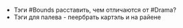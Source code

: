- Тэги #Bounds расставить, чем отличаются от #Dramа?
- Тэги для палева - пеербрать картэль и на райене